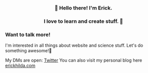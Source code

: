 <h3 align="center">👋 Hello there! I'm Erick.</h3>
<h3 align="center">I love to learn and create stuff. 🌌</h3>

### Want to talk more!

I'm interested in all things about website and science stuff. Let's do something awesome!🚀

My DMs are open: [Twitter](https://twitter.com/erhilds)
You can also visit my personal blog here [erickhilda.com](https://erickhilda.com)
